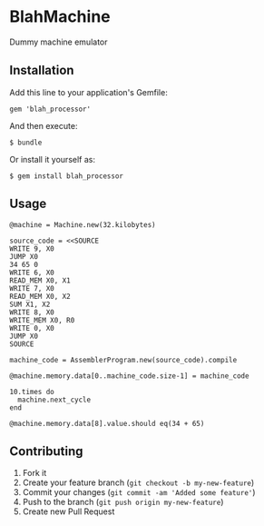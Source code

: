 # BlahMachine

Dummy machine emulator

## Installation

Add this line to your application's Gemfile:

    gem 'blah_processor'

And then execute:

    $ bundle

Or install it yourself as:

    $ gem install blah_processor

## Usage

    @machine = Machine.new(32.kilobytes)

    source_code = <<SOURCE
    WRITE 9, X0
    JUMP X0
    34 65 0
    WRITE 6, X0
    READ_MEM X0, X1
    WRITE 7, X0
    READ_MEM X0, X2
    SUM X1, X2
    WRITE 8, X0
    WRITE_MEM X0, R0
    WRITE 0, X0
    JUMP X0
    SOURCE
      
    machine_code = AssemblerProgram.new(source_code).compile

    @machine.memory.data[0..machine_code.size-1] = machine_code

    10.times do
      machine.next_cycle
    end

    @machine.memory.data[8].value.should eq(34 + 65)


## Contributing

1. Fork it
2. Create your feature branch (`git checkout -b my-new-feature`)
3. Commit your changes (`git commit -am 'Added some feature'`)
4. Push to the branch (`git push origin my-new-feature`)
5. Create new Pull Request
